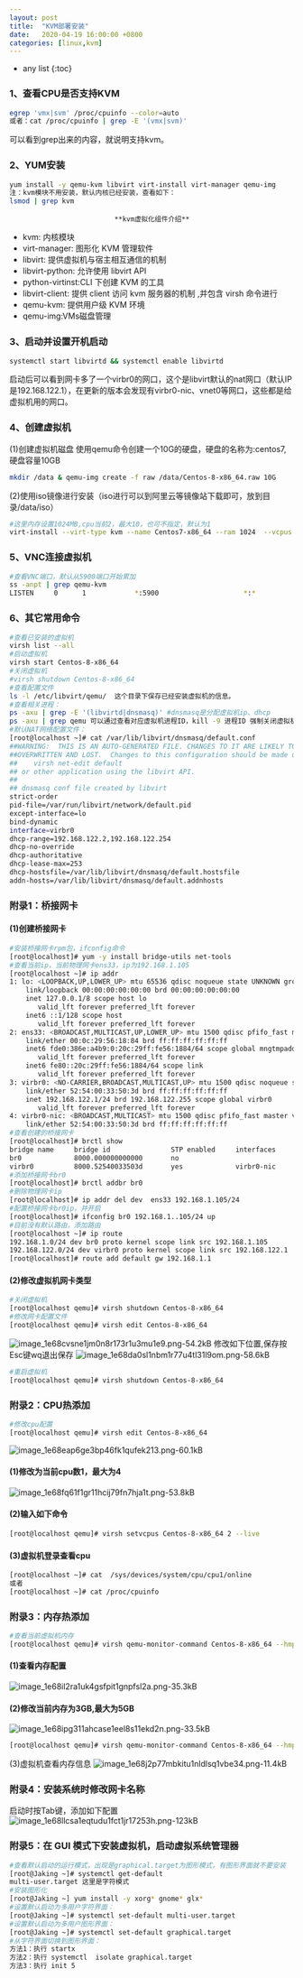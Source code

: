 ```yaml
---
layout: post
title:  "KVM部署安装"
date:   2020-04-19 16:00:00 +0800
categories: [linux,kvm]
---
```

* any list
{:toc}

### 1、查看CPU是否支持KVM
```bash
egrep 'vmx|svm' /proc/cpuinfo --color=auto
或者：cat /proc/cpuinfo | grep -E '(vmx|svm)'
```
可以看到grep出来的内容，就说明支持kvm。
### 2、YUM安装
```bash
yum install -y qemu-kvm libvirt virt-install virt-manager qemu-img  
注：kvm模块不用安装，默认内核已经安装，查看如下：
lsmod | grep kvm
```
                              **kvm虚拟化组件介绍**
- kvm: 内核模块
- virt-manager: 图形化 KVM 管理软件
- libvirt: 提供虚拟机与宿主相互通信的机制
- libvirt-python: 允许使用 libvirt API
- python-virtinst:CLI 下创建 KVM 的工具
- libvirt-client: 提供 client 访问 kvm 服务器的机制 ,并包含 virsh 命令进行                  
- qemu-kvm: 提供用户级 KVM 环境
- qemu-img:VMs磁盘管理

### 3、启动并设置开机启动
```bash
systemctl start libvirtd && systemctl enable libvirtd
```
启动后可以看到网卡多了一个virbr0的网口，这个是libvirt默认的nat网口（默认IP是192.168.122.1），在更新的版本会发现有virbr0-nic、vnet0等网口，这些都是给虚拟机用的网口。
### 4、创建虚拟机
(1)创建虚拟机磁盘
使用qemu命令创建一个10G的硬盘，硬盘的名称为:centos7,硬盘容量10GB
```bash
mkdir /data & qemu-img create -f raw /data/Centos-8-x86_64.raw 10G
```
(2)使用iso镜像进行安装（iso进行可以到阿里云等镜像站下载即可，放到目录/data/iso）
```bash
#这里内存设置1024MB,cpu当前2，最大10，也可不指定，默认为1
virt-install --virt-type kvm --name Centos7-x86_64 --ram 1024  --vcpus 2, maxcpus=10 --cdrom=/data/iso/CentOS-8.1.1911-x86_64-dvd1.iso --disk path=/data/Centos-8-x86_64.raw --network network=default --graphics vnc,listen=0.0.0.0 --noautoconsole
```
### 5、VNC连接虚拟机
```bash
#查看VNC端口，默认从5900端口开始累加
ss -anpt | grep qemu-kvm
LISTEN     0      1            *:5900                     *:*                   users:(("qemu-kvm",pid=25539,fd=14))
```
### 6、其它常用命令
```bash
#查看已安装的虚拟机
virsh list --all
#启动虚拟机
virsh start Centos-8-x86_64
#关闭虚拟机
#virsh shutdown Centos-8-x86_64
#查看配置文件
ls -l /etc/libvirt/qemu/  这个目录下保存已经安装虚拟机的信息。
#查看相关进程：
ps -axu | grep -E '(libvirtd|dnsmasq)' #dnsmasq是分配虚拟机ip、dhcp
ps -axu | grep qemu 可以通过查看对应虚拟机进程ID，kill -9 进程ID 强制关闭虚拟机
#默认NAT网络配置文件：
[root@localhost ~]# cat /var/lib/libvirt/dnsmasq/default.conf
##WARNING:  THIS IS AN AUTO-GENERATED FILE. CHANGES TO IT ARE LIKELY TO BE
##OVERWRITTEN AND LOST.  Changes to this configuration should be made using:
##    virsh net-edit default
## or other application using the libvirt API.
##
## dnsmasq conf file created by libvirt
strict-order
pid-file=/var/run/libvirt/network/default.pid
except-interface=lo
bind-dynamic
interface=virbr0
dhcp-range=192.168.122.2,192.168.122.254
dhcp-no-override
dhcp-authoritative
dhcp-lease-max=253
dhcp-hostsfile=/var/lib/libvirt/dnsmasq/default.hostsfile
addn-hosts=/var/lib/libvirt/dnsmasq/default.addnhosts
```
### 附录1：桥接网卡
#### (1)创建桥接网卡
```bash
#安装桥接网卡rpm包，ifconfig命令
[root@localhost]# yum -y install bridge-utils net-tools
#查看当前ip，当前物理网卡ens33，ip为192.168.1.105
[root@localhost ~]# ip addr
1: lo: <LOOPBACK,UP,LOWER_UP> mtu 65536 qdisc noqueue state UNKNOWN group default qlen 1000
    link/loopback 00:00:00:00:00:00 brd 00:00:00:00:00:00
    inet 127.0.0.1/8 scope host lo
       valid_lft forever preferred_lft forever
    inet6 ::1/128 scope host
       valid_lft forever preferred_lft forever
2: ens33: <BROADCAST,MULTICAST,UP,LOWER_UP> mtu 1500 qdisc pfifo_fast master br0 state UP group default qlen 1000
    link/ether 00:0c:29:56:18:84 brd ff:ff:ff:ff:ff:ff
    inet6 fde0:386e:a4b9:0:20c:29ff:fe56:1884/64 scope global mngtmpaddr dynamic
       valid_lft forever preferred_lft forever
    inet6 fe80::20c:29ff:fe56:1884/64 scope link
       valid_lft forever preferred_lft forever
3: virbr0: <NO-CARRIER,BROADCAST,MULTICAST,UP> mtu 1500 qdisc noqueue state DOWN group default qlen 1000
    link/ether 52:54:00:33:50:3d brd ff:ff:ff:ff:ff:ff
    inet 192.168.122.1/24 brd 192.168.122.255 scope global virbr0
       valid_lft forever preferred_lft forever
4: virbr0-nic: <BROADCAST,MULTICAST> mtu 1500 qdisc pfifo_fast master virbr0 state DOWN group default qlen 1000
    link/ether 52:54:00:33:50:3d brd ff:ff:ff:ff:ff:ff
#查看创建的桥接网卡
[root@localhost]# brctl show
bridge name     bridge id               STP enabled     interfaces
br0             8000.000000000000       no
virbr0          8000.52540033503d       yes             virbr0-nic
#添加桥接网卡br0
[root@localhost]# brctl addbr br0
#删除物理网卡ip
[root@localhost]# ip addr del dev  ens33 192.168.1.105/24
#配置桥接网卡br0ip，并开启
[root@localhost]# ifconfig br0 192.168.1..105/24 up
#目前没有默认路由，添加路由
[root@localhost ~]# ip route
192.168.1.0/24 dev br0 proto kernel scope link src 192.168.1.105
192.168.122.0/24 dev virbr0 proto kernel scope link src 192.168.122.1
[root@localhost]# route add default gw 192.168.1.1
```
#### (2)修改虚拟机网卡类型
```bash
#关闭虚拟机
[root@localhost qemu]# virsh shutdown Centos-8-x86_64
#修改网卡配置文件
[root@localhost qemu]# virsh edit Centos-8-x86_64
```
![image_1e68cvsne1jm0n8r173r1u3mu1e9.png-54.2kB][1]
修改如下位置,保存按Esc键wq退出保存
![image_1e68da0sl1nbm1r77u4tl31l9om.png-58.6kB][2]
```bash
#重启虚拟机
[root@localhost qemu]# virsh shutdown Centos-8-x86_64
```
### 附录2：CPU热添加
```bash
#修改cpu配置
[root@localhost qemu]# virsh edit Centos-8-x86_64
```
![image_1e68eap6ge3bp46fk1qufek213.png-60.1kB][3]
#### (1)修改为当前cpu数1，最大为4
![image_1e68fq61f1gr11hcij79fn7hja1t.png-53.8kB][4]
#### (2)输入如下命令
```bash
[root@localhost qemu]# virsh setvcpus Centos-8-x86_64 2 --live
```
#### (3)虚拟机登录查看cpu
```bash
[root@localhost ~]# cat  /sys/devices/system/cpu/cpu1/online
或者
[root@localhost ~]# cat /proc/cpuinfo
```
### 附录3：内存热添加
```bash
#查看当前虚拟机内存
[root@localhost qemu]# virsh qemu-monitor-command Centos-8-x86_64 --hmp --cmd info balloon
```
#### (1)查看内存配置
![image_1e68il2ra1uk4gsfpit1gnpfsl2a.png-35.3kB][5]
#### (2)修改当前内存为3GB,最大为5GB
![image_1e68ipg311ahcase1eel8s11ekd2n.png-33.5kB][6]
```bash
[root@localhost qemu]# virsh qemu-monitor-command Centos-8-x86_64 --hmp --cmd   balloon 3072
```
(3)虚拟机查看内存信息
![image_1e68j2p77mbkitu1nldlsq1vbe34.png-11.4kB][7]
### 附录4：安装系统时修改网卡名称
启动时按Tab键，添加如下配置
![image_1e68llcsa1eqtudu1fct1jr17253h.png-123kB][8]
### 附录5：在 GUI 模式下安装虚拟机，启动虚拟系统管理器
```bash
#查看默认启动的运行模式，出现是graphical.target为图形模式，有图形界面就不要安装
[root@Jaking ~]# systemctl get-default
multi-user.target 这里是字符模式
#安装图形化
[root@Jaking ~] yum install -y xorg* gnome* glx*
#设置默认启动为多用户字符界面：
[root@Jaking ~]# systemctl set-default multi-user.target
#设置默认启动为多用户图形界面：
[root@Jaking ~]# systemctl set-default graphical.target
#从字符界面切换到图形界面：
方法1：执行 startx
方法2：执行 systemctl  isolate graphical.target
方法3：执行 init 5
```

  [1]: http://static.zybuluo.com/20Cent/b78cg0qvq52cp2k30y4tep3g/image_1e68cvsne1jm0n8r173r1u3mu1e9.png
  [2]: http://static.zybuluo.com/20Cent/eyrdge09n8tgv38s77p04p55/image_1e68da0sl1nbm1r77u4tl31l9om.png
  [3]: http://static.zybuluo.com/20Cent/efdcukolgpsqx4ik7v36pqfz/image_1e68eap6ge3bp46fk1qufek213.png
  [4]: http://static.zybuluo.com/20Cent/ey4ujw9we8mywefzgriaoedh/image_1e68fq61f1gr11hcij79fn7hja1t.png
  [5]: http://static.zybuluo.com/20Cent/cryudfk78xrnulx3o5as53fs/image_1e68il2ra1uk4gsfpit1gnpfsl2a.png
  [6]: http://static.zybuluo.com/20Cent/dcega18622701whdabnb1vyw/image_1e68ipg311ahcase1eel8s11ekd2n.png
  [7]: http://static.zybuluo.com/20Cent/pl72tbgfiuxqemz85mu67esf/image_1e68j2p77mbkitu1nldlsq1vbe34.png
  [8]: http://static.zybuluo.com/20Cent/nn3diupm0lpwa94es6dq3let/image_1e68llcsa1eqtudu1fct1jr17253h.png
